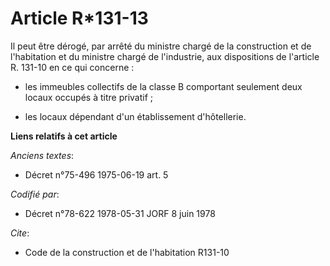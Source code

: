 # Article R*131-13

Il peut être dérogé, par arrêté du ministre chargé de la construction et de l'habitation et du ministre chargé de
l'industrie, aux dispositions de l'article R. 131-10 en ce qui concerne :

- les immeubles collectifs de la classe B comportant seulement deux locaux occupés à titre privatif ;

- les locaux dépendant d'un établissement d'hôtellerie.

**Liens relatifs à cet article**

_Anciens textes_:

  - Décret n°75-496 1975-06-19 art. 5

_Codifié par_:

  - Décret n°78-622 1978-05-31 JORF 8 juin 1978

_Cite_:

  - Code de la construction et de l'habitation R131-10
